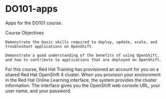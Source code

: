 # DO101-apps

Apps for the DO101 course.

Course Objectives	

    Demonstrate the basic skills required to deploy, update, scale, and troubleshoot applications on OpenShift.

    Demonstrate a good understanding of the benefits of using OpenShift, and how to contribute to applications that are deployed on OpenShift.

For this course, Red Hat Training has provisioned an account for you on a shared Red Hat OpenShift 4 cluster. When you provision your environment in the Red Hat Online Learning interface, the system provides the cluster information. The interface gives you the OpenShift web console URL, your user name, and your password.